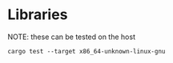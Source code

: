 # Libraries

NOTE: these can be tested on the host

```
cargo test --target x86_64-unknown-linux-gnu
```
